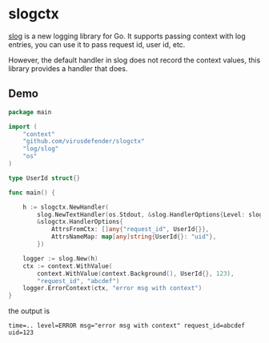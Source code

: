 # slogctx

[slog](https://pkg.go.dev/log/slog) is a new logging library for Go. 
It supports passing context with log entries, you can use it to pass request id, user id, etc.

However, the default handler in slog does not record the context values, this library provides a handler that does.

## Demo

```go
package main

import (
	"context"
	"github.com/virusdefender/slogctx"
	"log/slog"
	"os"
)

type UserId struct{}

func main() {

	h := slogctx.NewHandler(
		slog.NewTextHandler(os.Stdout, &slog.HandlerOptions{Level: slog.LevelDebug}),
		&slogctx.HandlerOptions{
			AttrsFromCtx: []any{"request_id", UserId{}},
			AttrsNameMap: map[any]string{UserId{}: "uid"},
		})

	logger := slog.New(h)
	ctx := context.WithValue(
		context.WithValue(context.Background(), UserId{}, 123),
		"request_id", "abcdef")
	logger.ErrorContext(ctx, "error msg with context")
}

```

the output is

```
time=.. level=ERROR msg="error msg with context" request_id=abcdef uid=123
```